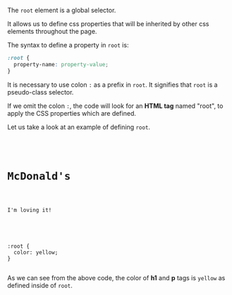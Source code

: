 The `root` element is a
global selector.

It allows us to define
css properties that will be
inherited by other css elements
throughout the page.

The syntax to define a property
in `root` is:
```css
:root {
  property-name: property-value;
}
```

It is necessary to use colon `:`
as a prefix in `root`.
It signifies that `root` is
a pseudo-class selector.

If we omit the colon `:`,
the code will look for an
**HTML tag** named "root",
to apply the CSS properties
which are defined.

Let us take a look at
an example of defining `root`.
<codeblock language="css" type="lesson">
<code>
<panel language="html">
<div>
  <h1>McDonald's</h1>
  <p>I'm loving it!</p>
</div>
</panel>
<panel language="css">
:root {
  color: yellow;
}
</panel>
</code>
</codeblock>

As we can see from the above
code, the color of **h1**
and **p** tags is `yellow`
as defined inside of `root`.

